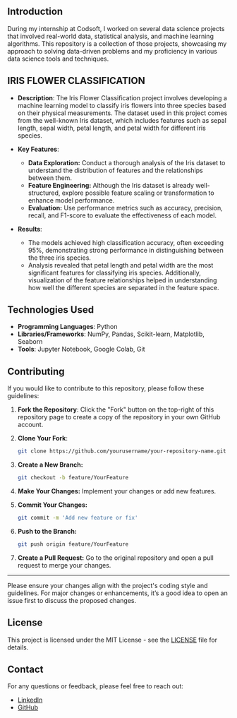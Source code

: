 ## Introduction

During my internship at Codsoft, I worked on several data science projects that involved real-world data, statistical analysis, and machine learning algorithms. This repository is a collection of those projects, showcasing my approach to solving data-driven problems and my proficiency in various data science tools and techniques.

## IRIS FLOWER CLASSIFICATION
- **Description**: The Iris Flower Classification project involves developing a machine learning model to classify iris flowers into three species based on their physical measurements. The dataset used in this project comes from the well-known Iris dataset, which includes features such as sepal length, sepal width, petal length, and petal width for different iris species.

- **Key Features**: 
  - **Data Exploration:** Conduct a thorough analysis of the Iris dataset to understand the distribution of features and the relationships between them.
  - **Feature Engineering:** Although the Iris dataset is already well-structured, explore possible feature scaling or transformation to enhance model performance.
  - **Evaluation:** Use performance metrics such as accuracy, precision, recall, and F1-score to evaluate the effectiveness of each model.

- **Results**: 
  - The models achieved high classification accuracy, often exceeding 95%, demonstrating strong performance in distinguishing between the three iris species.
  - Analysis revealed that petal length and petal width are the most significant features for classifying iris species. Additionally, visualization of the feature relationships helped in understanding how well the different species are separated in the feature space.

## Technologies Used

- **Programming Languages**: Python
- **Libraries/Frameworks**: NumPy, Pandas, Scikit-learn, Matplotlib, Seaborn
- **Tools**: Jupyter Notebook, Google Colab, Git

## Contributing

If you would like to contribute to this repository, please follow these guidelines:

1. **Fork the Repository**: Click the "Fork" button on the top-right of this repository page to create a copy of the repository in your own GitHub account.

2. **Clone Your Fork**:
   ```bash
   git clone https://github.com/yourusername/your-repository-name.git
   ```

3. **Create a New Branch:**
    ```bash
   git checkout -b feature/YourFeature
   ```

4. **Make Your Changes:** Implement your changes or add new features.

5. **Commit Your Changes:**
    ```bash
   git commit -m 'Add new feature or fix'
   ```
6. **Push to the Branch:** 
    ```bash
    git push origin feature/YourFeature
    ```
7. **Create a Pull Request:** Go to the original repository and open a pull request to merge your changes.
---
Please ensure your changes align with the project's coding style and guidelines. For major changes or enhancements, it’s a good idea to open an issue first to discuss the proposed changes.


## License

This project is licensed under the MIT License - see the [LICENSE](LICENSE) file for details.

## Contact

For any questions or feedback, please feel free to reach out:

- [LinkedIn](https://www.linkedin.com/in/geekkrishna/)
- [GitHub](https://github.com/krishna-singhal)
